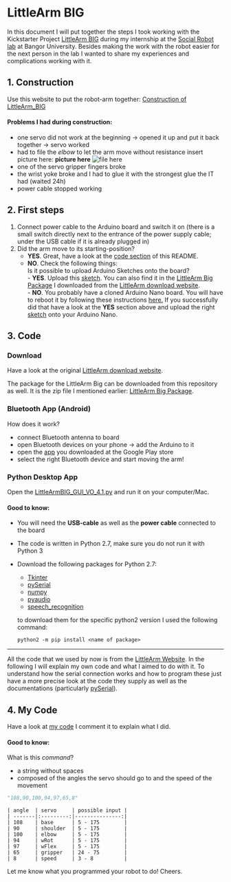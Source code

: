 # LittleArm BIG

In this document I will put together the steps I took working with the Kickstarter Project [LittleArm BIG](https://www.kickstarter.com/projects/slantrobotics/littlearm-big-a-robot-arm-for-makers-and-education?lang=de) during my internship at the [Social Robot lab](http://www.soba-lab.com) at Bangor University. Besides making the work with the robot easier for the next person in the lab I wanted to share my experiences and complications working with it.

## 1. Construction ##

Use this website to put the robot-arm together:
[Construction of LittleArm_BIG](http://www.instructables.com/id/LittleArm-Big/  "Construction of LittleArm_BIG")

#### Problems I had during construction: ####
* one servo did not work at the beginning -> opened it up and put it back together -> servo worked
* had to file the *elbow* to let the arm move without resistance
insert picture here: **picture here** ![file here](/path/img.jpg "elbow")
* one of the servo gripper fingers broke
* the wrist yoke broke and I had to glue it with the strongest glue the IT had (waited 24h)
* power  cable stopped working

## 2. First steps ##
1. Connect power cable to the Arduino board and switch it on (there is a small switch directly next to the entrance of the power supply cable; under the USB cable if it is already plugged in)
2. Did the arm move to its starting-position?  
      - **YES**. Great, have a look at the [code section](https://github.com/egiacomazzi/Littlearm_BIG/blob/master/README.md#3-code) of this README.  
      - **NO**. Check the following things:  
          Is it possible to upload Arduino Sketches onto the board?  
              - **YES**. Upload this [sketch](https://github.com/egiacomazzi/Littlearm_BIG/blob/master/LittleArmBIG_Sketch.ino). You can also find it in the [LittleArm Big Package](https://github.com/egiacomazzi/Littlearm_BIG/blob/master/littlearm_big_software.zip) I downloaded from the [LittleArm download website](https://www.littlearmrobot.com/downloads.html  "Downloads").  
              - **NO**. You probably have a cloned Arduino Nano board. You will have to reboot it by following these instructions [here.](http://www.instructables.com/id/How-To-Burn-a-Bootloader-to-Clone-Arduino-Nano-30/  "Bootloader") If you successfully did that have a look at the **YES** section above and upload the right [sketch](https://github.com/egiacomazzi/Littlearm_BIG/blob/master/LittleArmBIG_Sketch.ino) onto your Arduino Nano.

## 3. Code ##

### Download ##
Have a look at the original [LittleArm download website](https://www.littlearmrobot.com/downloads.html  "Downloads").

The package for the LittleArm Big can be downloaded from this repository as well. It is the zip file I mentioned earlier: [LittleArm Big Package](https://github.com/egiacomazzi/Littlearm_BIG/blob/master/littlearm_big_software.zip).

### Bluetooth App (Android) ###

How does it work?
* connect Bluetooth antenna to board
* open Bluetooth devices on your phone -> add the Arduino to it
* open the [app](https://play.google.com/store/apps/details?id=appinventor.ai_slantconcepts.LittleArmBig) you downloaded at the Google Play store
* select the right Bluetooth device and start moving the arm!

### Python Desktop App ###
Open the [LittleArmBIG_GUI_VO_4.1.py](https://github.com/egiacomazzi/Littlearm_BIG/blob/master/LittleArmBig_GUI_V0_4.1.py) and run it on your computer/Mac.

#### Good to know: ####
* You will need the **USB-cable** as well as the **power cable** connected to the board
* The code is written in Python 2.7, make sure you do not run it with Python 3
* Download the following packages for Python 2.7:
    * [Tkinter](https://docs.python.org/2/library/tkinter.html)
    * [pySerial](https://pypi.python.org/pypi/pyserial/2.7)
    * [numpy](http://www.numpy.org)
    * [pyaudio](https://people.csail.mit.edu/hubert/pyaudio/docs/)
    * [speech_recognition](https://pypi.python.org/pypi/SpeechRecognition/)

  to download them for the specific python2 version I used the following command:

  `python2 -m pip install <name of package>`

---

All the code that we used by now is from the [LittleArm Website](https://www.littlearmrobot.com/). In the following I will explain my own code and what I aimed to do with it. To understand how the serial connection works and how to program these just have a more precise look at the code they supply as well as the documentations (particularly [pySerial](https://pypi.python.org/pypi/pyserial/2.7)).

## 4. My Code ##

Have a look at [my code](https://github.com/egiacomazzi/Littlearm_BIG/blob/master/tap_button.py) I comment it to explain what I did.

#### Good to know: ####
What is this *command*?
- a string without spaces
- composed of the angles the servo should go to and the speed of the movement
```python
"108,90,100,94,97,65,8"
```

    | angle  | servo     | possible input |
    | -------|:---------:|---------------:|
    | 108    | base      | 5 - 175        |
    | 90     | shoulder  | 5 - 175        |
    | 100    | elbow     | 5 - 175        |
    | 94     | wRot      | 5 - 175        |
    | 97     | wFlex     | 5 - 175        |
    | 65     | gripper   | 24 - 75        |
    | 8      | speed     | 3 - 8          |





Let me know what you programmed your robot to do!
Cheers.
